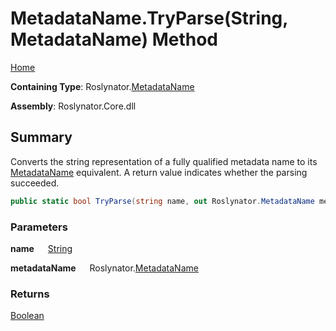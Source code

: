 # MetadataName\.TryParse\(String, MetadataName\) Method

[Home](../../../README.md)

**Containing Type**: Roslynator\.[MetadataName](../README.md)

**Assembly**: Roslynator\.Core\.dll

## Summary

Converts the string representation of a fully qualified metadata name to its [MetadataName](../README.md) equivalent\.
A return value indicates whether the parsing succeeded\.

```csharp
public static bool TryParse(string name, out Roslynator.MetadataName metadataName)
```

### Parameters

**name** &emsp; [String](https://docs.microsoft.com/en-us/dotnet/api/system.string)

**metadataName** &emsp; Roslynator\.[MetadataName](../README.md)

### Returns

[Boolean](https://docs.microsoft.com/en-us/dotnet/api/system.boolean)

